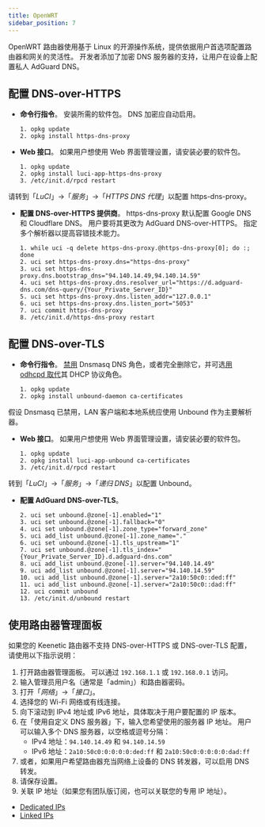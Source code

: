 ```yaml
---
title: OpenWRT
sidebar_position: 7
---
```


OpenWRT 路由器使用基于 Linux 的开源操作系统，提供依据用户首选项配置路由器和网关的灵活性。 开发者添加了加密 DNS 服务器的支持，让用户在设备上配置私人 AdGuard DNS。

## 配置 DNS-over-HTTPS

- **命令行指令**。 安装所需的软件包。 DNS 加密应自动启用。

  ```# Install packages
  1. opkg update
  2. opkg install https-dns-proxy

  ```
- **Web 接口**。 如果用户想使用 Web 界面管理设置，请安装必要的软件包。

  ```# Install packages
  1. opkg update
  2. opkg install luci-app-https-dns-proxy
  3. /etc/init.d/rpcd restart
  ```

请转到「_LuCI_」→「_服务_」→「_HTTPS DNS 代理_」以配置 https-dns-proxy。

- **配置 DNS-over-HTTPS 提供商**。 https-dns-proxy 默认配置 Google DNS 和 Cloudflare DNS。 用户要将其更改为 AdGuard DNS-over-HTTPS。 指定多个解析器以提高容错技术能力。

  ```# Configure DoH provider
  1. while uci -q delete https-dns-proxy.@https-dns-proxy[0]; do :; done
  2. uci set https-dns-proxy.dns="https-dns-proxy"
  3. uci set https-dns-proxy.dns.bootstrap_dns="94.140.14.49,94.140.14.59"
  4. uci set https-dns-proxy.dns.resolver_url="https://d.adguard-dns.com/dns-query/{Your_Private_Server_ID}"
  5. uci set https-dns-proxy.dns.listen_addr="127.0.0.1"
  6. uci set https-dns-proxy.dns.listen_port="5053"
  7. uci commit https-dns-proxy
  8. /etc/init.d/https-dns-proxy restart
  ```

## 配置 DNS-over-TLS

- **命令行指令**。 [禁用](https://openwrt.org/docs/guide-user/base-system/dhcp_configuration#disabling_dns_role) Dnsmasq DNS 角色，或者完全删除它，并可选[用 odhcpd 取代](https://openwrt.org/docs/guide-user/base-system/dhcp_configuration#replacing_dnsmasq_with_odhcpd_and_unbound)其 DHCP 协议角色。

  ```# Install packages
  1. opkg update
  2. opkg install unbound-daemon ca-certificates
  ```

假设 Dnsmasq 已禁用，LAN 客户端和本地系统应使用 Unbound 作为主要解析器。

- **Web 接口**。 如果用户想使用 Web 界面管理设置，请安装必要的软件包。

  ```# Install packages
  1. opkg update
  2. opkg install luci-app-unbound ca-certificates
  3. /etc/init.d/rpcd restart
  ```

转到「_LuCI_」→「_服务_」→「_递归 DNS_」以配置 Unbound。

- **配置 AdGuard DNS-over-TLS**。

  ```1. uci add unbound zone
  2. uci set unbound.@zone[-1].enabled="1"
  3. uci set unbound.@zone[-1].fallback="0"
  4. uci set unbound.@zone[-1].zone_type="forward_zone"
  5. uci add_list unbound.@zone[-1].zone_name="."
  6. uci set unbound.@zone[-1].tls_upstream="1"
  7. uci set unbound.@zone[-1].tls_index="{Your_Private_Server_ID}.d.adguard-dns.com"
  8. uci add_list unbound.@zone[-1].server="94.140.14.49"
  9. uci add_list unbound.@zone[-1].server="94.140.14.59"
  10. uci add_list unbound.@zone[-1].server="2a10:50c0::ded:ff"
  11. uci add_list unbound.@zone[-1].server="2a10:50c0::dad:ff"
  12. uci commit unbound
  13. /etc/init.d/unbound restart
  ```

## 使用路由器管理面板

如果您的 Keenetic 路由器不支持 DNS-over-HTTPS 或 DNS-over-TLS 配置，请使用以下指示说明：

1. 打开路由器管理面板。 可以通过 `192.168.1.1` 或 `192.168.0.1` 访问。
2. 输入管理员用户名（通常是「admin」）和路由器密码。
3. 打开「_网络_」→「_接口_」。
4. 选择您的 Wi-Fi 网络或有线连接。
5. 向下滚动到 IPv4 地址或 IPv6 地址，具体取决于用户要配置的 IP 版本。
6. 在「使用自定义 DNS 服务器」下，输入您希望使用的服务器 IP 地址。 用户可以输入多个 DNS 服务器，以空格或逗号分隔：
   - IPv4 地址：`94.140.14.49` 和 `94.140.14.59`
   - IPv6 地址：`2a10:50c0:0:0:0:0:ded:ff` 和 `2a10:50c0:0:0:0:0:dad:ff`
7. 或者，如果用户希望路由器充当网络上设备的 DNS 转发器，可以启用 DNS 转发。
8. 请保存设置。
9. 关联 IP 地址（如果您有团队版订阅，也可以关联您的专用 IP 地址）。

- [Dedicated IPs](/private-dns/connect-devices/other-options/dedicated-ip.md)
- [Linked IPs](/private-dns/connect-devices/other-options/linked-ip.md)

